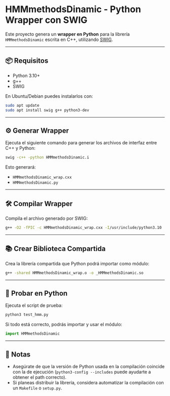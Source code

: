 # HMMmethodsDinamic - Python Wrapper con SWIG

Este proyecto genera un **wrapper en Python** para la librería `HMMmethodsDinamic` escrita en C++, utilizando [SWIG](http://www.swig.org/).

---

## 📦 Requisitos

- Python 3.10+
- g++
- SWIG

En Ubuntu/Debian puedes instalarlos con:

```bash
sudo apt update
sudo apt install swig g++ python3-dev
```

---

## ⚙️ Generar Wrapper

Ejecuta el siguiente comando para generar los archivos de interfaz entre C++ y Python:

```bash
swig -c++ -python HMMmethodsDinamic.i
```

Esto generará:

- `HMMmethodsDinamic_wrap.cxx`
- `HMMmethodsDinamic.py`

---

## 🛠️ Compilar Wrapper

Compila el archivo generado por SWIG:

```bash
g++ -O2 -fPIC -c HMMmethodsDinamic_wrap.cxx -I/usr/include/python3.10
```

---

## 📚 Crear Biblioteca Compartida

Crea la librería compartida que Python podrá importar como módulo:

```bash
g++ -shared HMMmethodsDinamic_wrap.o -o _HMMmethodsDinamic.so
```

---

## 🧪 Probar en Python

Ejecuta el script de prueba:

```bash
python3 test_hmm.py
```

Si todo está correcto, podrás importar y usar el módulo:

```python
import HMMmethodsDinamic
```

---

## 🚀 Notas

- Asegúrate de que la versión de Python usada en la compilación coincide con la de ejecución (`python3-config --includes` puede ayudarte a obtener el path correcto).
- Si planeas distribuir la librería, considera automatizar la compilación con un `Makefile` o `setup.py`.
